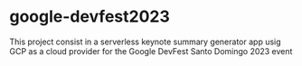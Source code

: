 # google-devfest2023 

This project consist in a serverless keynote summary generator app  usig GCP as a cloud provider for the  Google DevFest Santo Domingo 2023 event
